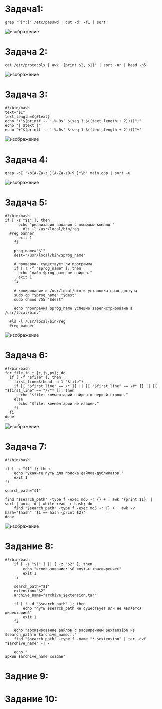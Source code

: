 # Задача1:
```
grep '^[^:]' /etc/passwd | cut -d: -f1 | sort
```
![изображение](https://github.com/user-attachments/assets/5b65586e-c155-40fd-8559-111ee92509fc)


# Задача 2:
```
cat /etc/protocols | awk '{print $2, $1}' | sort -nr | head -n5
```
![изображение](https://github.com/user-attachments/assets/ffe2388b-8ff5-4af2-9e06-bad6e960dff7)

# Задача 3:
```
#!/bin/bash
text="$1"
text_length=${#text}
echo "+"$(printf -- '-%.0s' $(seq 1 $((text_length + 2))))"+"
echo "| $text |"
echo "+"$(printf -- '-%.0s' $(seq 1 $((text_length + 2))))"+"
```

![изображение](https://github.com/user-attachments/assets/f47e79d5-866d-4e38-90e6-03529f084104)

# Задача 4:
```
grep -oE '\b[A-Za-z_][A-Za-z0-9_]*\b' main.cpp | sort -u
```
![изображение](https://github.com/user-attachments/assets/d22e13f6-617d-4398-8c44-f8c65625d2da)


# Задача 5:
```
#!/bin/bash
if [ -z "$1" ]; then
      echo "реализация задания с помощью команд "
        #ls -l /usr/local/bin/reg
  #reg banner
      exit 1
    fi

    prog_name="$1"
    dest="/usr/local/bin/$prog_name"

    # проверка- существует ли программа
    if [ ! -f "$prog_name" ]; then
      echo "файл $prog_name не найден."
      exit 1
    fi

    # копирование в /usr/local/bin и установка прав доступа
    sudo cp "$prog_name" "$dest"
    sudo chmod 755 "$dest"

    echo "программа $prog_name успешно зарегистрирована в /usr/local/bin."

  #ls -l /usr/local/bin/reg
  #reg banner
```
![изображение](https://github.com/user-attachments/assets/24e7a5cd-eda3-4ce2-93c6-8707f7b2f3ba)

# Задача 6:
```
#!/bin/bash
for file in *.{c,js,py}; do
  if [ -f "$file" ]; then
    first_line=$(head -n 1 "$file")
    if [[ "$first_line" == /* ]] || [[ "$first_line" == \#* ]] || [[ "$first_line" == "//"* ]]; then
      echo "$file: комментарий найден в первой строке."
    else
      echo "$file: комментарий не найден."
    fi
  fi
done
```
![изображение](https://github.com/user-attachments/assets/b336e7f2-61a9-4b6a-9072-2cac0b53de96)

# Задача 7:
```
#!/bin/bash

if [ -z "$1" ]; then
    echo "укажите путь для поиска файлов-дубликатов."
    exit 1
fi

search_path="$1"

find "$search_path" -type f -exec md5 -r {} + | awk '{print $1}' | sort | uniq -d | while read -r hash; do
    find "$search_path" -type f -exec md5 -r {} + | awk -v hash="$hash" '$1 == hash {print $2}'
done

```
![изображение](https://github.com/user-attachments/assets/a0c242ea-6548-49f7-9e62-03aad7160073)


# Задание 8:
```
#!/bin/bash
    if [ -z "$1" ] || [ -z "$2" ]; then
        echo "использование: $0 <путь> <расширение>"
        exit 1
    fi

    search_path="$1"
    extension="$2"
    archive_name="archive_$extension.tar"

    if [ ! -d "$search_path" ]; then
        echo "путь $search_path не существует или не является директорией"
        exit 1
    fi

    echo "архивирование файлов с расширением $extension из $search_path в $archive_name..."
    find "$search_path" -type f -name "*.$extension" | tar -cvf "$archive_name" -T -

    echo "
архив $archive_name создан"
```

# Задние 9:

# Задание 10:


